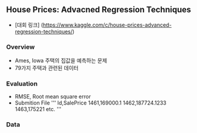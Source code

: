 ## House Prices: Advacned Regression Techniques
- [대회 링크] (https://www.kaggle.com/c/house-prices-advanced-regression-techniques/)


### Overview
- Ames, Iowa 주택의 집값을 예측하는 문제
- 79가지 주택과 관련된 데이터 


### Evaluation
- RMSE, Root mean square error
- Submition File
        '''
        Id,SalePrice
        1461,169000.1
        1462,187724.1233
        1463,175221
        etc.
        '''


### Data 
